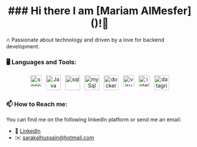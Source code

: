 <h1 align="center">### Hi there I am [Mariam AlMesfer]()!👋 </h1>

🔥 Passionate about technology and driven by a love for backend development.

### 🖥  Languages and Tools:
<p align="center">
<img src="https://user-images.githubusercontent.com/67427643/124337403-1d284100-dbab-11eb-9e9e-5f33876256d7.png" alt="spring boot" height="30" style="vertical-align:top; margin:4px">
<img src="https://user-images.githubusercontent.com/70335592/113714485-1ba4c500-96f1-11eb-8ef7-166ae8e265ac.jpg" alt="Java" height="40" style="vertical-align:top; margin:4px">  
<img src="https://user-images.githubusercontent.com/67427643/124337513-9fb10080-dbab-11eb-9a16-cce6a0d3489e.jpg" alt="sql" height="40" style="vertical-align:top; margin:4px">
<img src="https://user-images.githubusercontent.com/70335592/113714631-45f68280-96f1-11eb-973d-0c1476c74354.jpg" alt="mySql" height="40" style="vertical-align:top; margin:4px">
<img src="https://developers.redhat.com/sites/default/files/styles/article_feature/public/blog/2014/05/homepage-docker-logo.png?itok=zx0e-vcP" alt="docker" height="40" style="vertical-align:top; margin:4px">  
<img src="https://user-images.githubusercontent.com/70335592/113718966-d8008a00-96f5-11eb-91ee-5f9fbd69b2dd.jpg" alt="visual studio" height="30" style="vertical-align:top; margin:4px">
<img src="https://user-images.githubusercontent.com/67427643/124337031-362ff280-dba9-11eb-80e2-2a3c055f6f14.jpeg" alt="intelliJ" height="30" style="vertical-align:top; margin:4px">
<img src="https://user-images.githubusercontent.com/67427643/124337232-3d0b3500-dbaa-11eb-9c79-ba9df8676dda.png" alt="datagrip" height="40" style="vertical-align:top; margin:4px">
</P>


### 📫 How to Reach me:
You can find me on the following linkedIn platform or send me an email:
* 👔 [LinkedIn](https://www.linkedin.com/in/mariam-m-almesfer-418994185/)
* ✉️ [sarakalhussain@hotmail.com](mailto:Almesfermariam@outlook.com)

